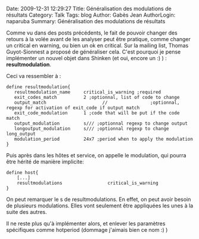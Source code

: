 Date: 2009-12-31 12:29:27
Title: Généralisation des modulations de résultats
Category: Talk
Tags: blog
Author: Gabès Jean
AuthorLogin: naparuba
Summary: Généralisation des modulations de résultats

<!-- relu -->

Comme vu dans des posts précédents, le fait de pouvoir changer des retours à la volée avant de les analyser peut être pratique, comme changer un critical en warning, ou bien un ok en critical. Sur la mailing list, Thomas Guyot-Sionnest a proposé de généraliser cela. C'est pourquoi je pense implémenter un nouvel objet dans Shinken (et oui, encore un :) ) : <strong>resultmodulation</strong>.

Ceci va ressembler à :

    define resultmodulation{
       resultmodulation_name     critical_is_warning ;required
       exit_codes_match          2 ;optionnal, list of code to change
       output_match                     //                ;optionnal, regexp for activation of exit_code if output match
       exit_code_modulation      1 ;code that will be put if the code match
       output_modulation         s/// ;optionnal regexp to change output
       longoutput_modulation     s/// ;optionnal regexp to change long_output
       modulation_period         24x7 ;period when to apply the modulation
    }


Puis après dans les hôtes et service, on appelle le modulation, qui pourra être hérité de manière implicite: 

    define host{
        [...]
        resultmodulations                 critical_is_warning
    }


On peut remarquer le s de resultmodulations. En effet, on peut avoir besoin de plusieurs modulations. Elles vont seulement être appliquées les unes à la suite des autres.

Il ne reste plus qu'à implémenter alors, et enlever les paramètres spécifiques comme hotperiod (dommage j'aimais bien ce nom :) )
